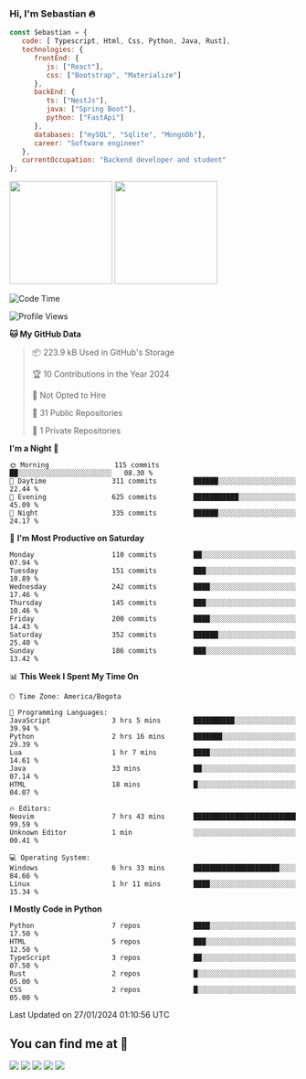 ### Hi, I'm Sebastian :fire:

```js
const Sebastian = {
   code: [ Typescript, Html, Css, Python, Java, Rust],
   technologies: {
      frontEnd: {
         js: ["React"],
         css: ["Bootstrap", "Materialize"]
      },
      backEnd: {
         ts: ["NestJs"],
         java: ["Spring Boot"],
         python: ["FastApi"]
      },
      databases: ["mySQL", "Sqlite", "MongoDb"],
      career: "Software engineer"
   },
   currentOccupation: "Backend developer and student"
};
```
<div>
<img height=180em src="https://github-readme-stats.vercel.app/api?username=XantX&theme=gruvbox&show_icons=true"/>
<img height=180em src="https://github-readme-stats.vercel.app/api/top-langs/?username=XantX&layout=compact&theme=gruvbox"/>
</div>

<!--START_SECTION:waka-->
![Code Time](http://img.shields.io/badge/Code%20Time-12%20hrs%2028%20mins-blue)

![Profile Views](http://img.shields.io/badge/Profile%20Views-0-blue)

**🐱 My GitHub Data** 

> 📦 223.9 kB Used in GitHub's Storage 
 > 
> 🏆 10 Contributions in the Year 2024
 > 
> 🚫 Not Opted to Hire
 > 
> 📜 31 Public Repositories 
 > 
> 🔑 1 Private Repositories 
 > 
**I'm a Night 🦉** 

```text
🌞 Morning                115 commits         ██░░░░░░░░░░░░░░░░░░░░░░░   08.30 % 
🌆 Daytime                311 commits         ██████░░░░░░░░░░░░░░░░░░░   22.44 % 
🌃 Evening                625 commits         ███████████░░░░░░░░░░░░░░   45.09 % 
🌙 Night                  335 commits         ██████░░░░░░░░░░░░░░░░░░░   24.17 % 
```
📅 **I'm Most Productive on Saturday** 

```text
Monday                   110 commits         ██░░░░░░░░░░░░░░░░░░░░░░░   07.94 % 
Tuesday                  151 commits         ███░░░░░░░░░░░░░░░░░░░░░░   10.89 % 
Wednesday                242 commits         ████░░░░░░░░░░░░░░░░░░░░░   17.46 % 
Thursday                 145 commits         ███░░░░░░░░░░░░░░░░░░░░░░   10.46 % 
Friday                   200 commits         ████░░░░░░░░░░░░░░░░░░░░░   14.43 % 
Saturday                 352 commits         ██████░░░░░░░░░░░░░░░░░░░   25.40 % 
Sunday                   186 commits         ███░░░░░░░░░░░░░░░░░░░░░░   13.42 % 
```


📊 **This Week I Spent My Time On** 

```text
🕑︎ Time Zone: America/Bogota

💬 Programming Languages: 
JavaScript               3 hrs 5 mins        ██████████░░░░░░░░░░░░░░░   39.94 % 
Python                   2 hrs 16 mins       ███████░░░░░░░░░░░░░░░░░░   29.39 % 
Lua                      1 hr 7 mins         ████░░░░░░░░░░░░░░░░░░░░░   14.61 % 
Java                     33 mins             ██░░░░░░░░░░░░░░░░░░░░░░░   07.14 % 
HTML                     18 mins             █░░░░░░░░░░░░░░░░░░░░░░░░   04.07 % 

🔥 Editors: 
Neovim                   7 hrs 43 mins       █████████████████████████   99.59 % 
Unknown Editor           1 min               ░░░░░░░░░░░░░░░░░░░░░░░░░   00.41 % 

💻 Operating System: 
Windows                  6 hrs 33 mins       █████████████████████░░░░   84.66 % 
Linux                    1 hr 11 mins        ████░░░░░░░░░░░░░░░░░░░░░   15.34 % 
```

**I Mostly Code in Python** 

```text
Python                   7 repos             ████░░░░░░░░░░░░░░░░░░░░░   17.50 % 
HTML                     5 repos             ███░░░░░░░░░░░░░░░░░░░░░░   12.50 % 
TypeScript               3 repos             ██░░░░░░░░░░░░░░░░░░░░░░░   07.50 % 
Rust                     2 repos             █░░░░░░░░░░░░░░░░░░░░░░░░   05.00 % 
CSS                      2 repos             █░░░░░░░░░░░░░░░░░░░░░░░░   05.00 % 
```




 Last Updated on 27/01/2024 01:10:56 UTC
<!--END_SECTION:waka-->

## You can find me at :eyes:

<div> 
  <a href="https://www.instagram.com/zxantx" target="_blank"><img src="https://img.shields.io/badge/-Instagram-%23E4405F?style=for-the-badge&logo=instagram&logoColor=white" target="_blank"></a>
 	<a href="https://www.twitch.tv/xantxx" target="_blank"><img src="https://img.shields.io/badge/Twitch-9146FF?style=for-the-badge&logo=twitch&logoColor=white" target="_blank"></a>
  <a href = "mailto:sebastian.diaz.trabajo@gmail.com"><img src="https://img.shields.io/badge/-Gmail-%23333?style=for-the-badge&logo=gmail&logoColor=white" target="_blank"></a>
  <a href="https://www.linkedin.com/in/sebastian-diaz-torres/" target="_blank"><img src="https://img.shields.io/badge/-LinkedIn-%230077B5?style=for-the-badge&logo=linkedin&logoColor=white" target="_blank"></a> 
    <a href="https://sebastiandiazweb.com/" target="_blank"><img src="https://img.shields.io/badge/-web-%23333?style=for-the-badge&logo=google-chrome&logoColor=yellow" target="_blank"></a> 
  
</div>

